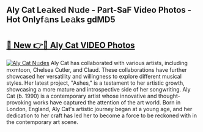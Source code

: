 ## Aly Cat Le𝚊ked N𝚞de - Part-SaF Video Photos - Hot Onlyf𝚊ns Le𝚊ks gdMD5

# <h2><a href="http://ab97101.deff.icu/?id=Aly+Cat">🔗 New 👉🔴 Aly Cat VIDEO Photos</a></h2>

[![Aly Cat N𝚞des](https://i.imgur.com/rIISA9y.gif)](http://ab97101.deff.icu/?id=Aly+Cat)
Aly Cat has collaborated with various artists, including mxmtoon, Chelsea Cutler, and Claud. These collaborations have further showcased her versatility and willingness to explore different musical styles. Her latest project, "Ashes," is a testament to her artistic growth, showcasing a more mature and introspective side of her songwriting. Aly Cat (b. 1990) is a contemporary artist whose innovative and thought-provoking works have captured the attention of the art world. Born in London, England, Aly Cat's artistic journey began at a young age, and her dedication to her craft has led her to become a force to be reckoned with in the contemporary art scene.
